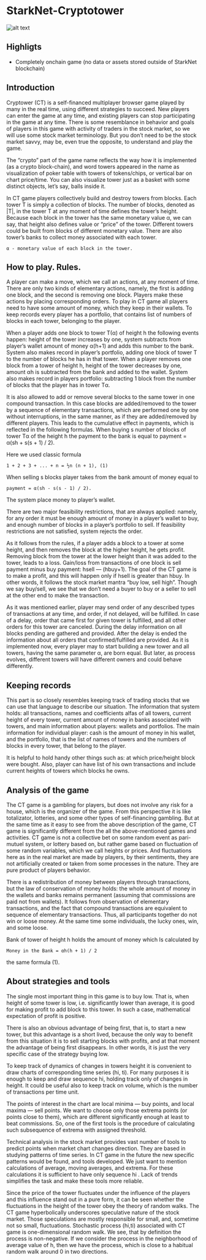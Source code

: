 # StarkNet-Cryptotower

![alt text](https://raw.githubusercontent.com/StarkNet-Cryptower/StarkNet-Cryptower/main/assets/cryptower-banner.png)

## Highligts

- Completely onchain game (no data or assets stored outside of StarkNet blockchain)

## Introduction

Cryptower (CT) is a self-financed multiplayer browser game played by many in the real time, using different strategies to succeed. New players can enter the game at any time, and existing players can stop participating in the game at any time. There is some resemblance in behavior and goals of players in this game with activity of traders in the stock market, so we will use some stock market terminology. But you don’t need to be the stock market savvy, may be, even true the opposite, to understand and play the game.

The “crypto” part of the game name reflects the way how it is implemented (as a crypto block-chain), and word towers appeared in the name as visualization of poker table with towers of tokens/chips, or vertical bar on chart price/time. You can also visualize tower just as a basket with some distinct objects, let’s say, balls inside it.

In CT game players collectively build and destroy towers from blocks. Each tower T is simply a collection of blocks. The number of blocks, denoted as |T|, in the tower T at any moment of time defines the tower’s height. Because each block in the tower has the same monetary value α, we can say, that height also defines value or “price” of the tower. Different towers could be built from blocks of different monetary value. There are also tower’s banks to collect money associated with each tower.

```
α - monetary value of each block in the tower.
```

## How to play. Rules.

A player can make a move, which we call an actions, at any moment of time. There are only two kinds of elementary actions, namely, the first is adding one block, and the second is removing one block. Players make these actions by placing corresponding orders. To play in CT game all players need to have some amount of money, which they keep in their wallets. To keep records every player has a portfolio, that contains list of numbers of blocks in each tower, belonging to the player.

When a player adds one block to tower T(α) of height h the following events happen: height of the tower increases by one, system subtracts from player’s wallet amount of money α(h+1) and adds this number to the bank. System also makes record in player’s portfolio, adding one block of tower T to the number of blocks he has in that tower. When a player removes one block from a tower of height h, height of the tower decreases by one, amount αh is subtracted from the bank and added to the wallet. System also makes record in players portfolio: subtracting 1 block from the number of blocks that the player has in tower Tα.

It is also allowed to add or remove several blocks to the same tower in one compound transaction. In this case blocks are added/removed to the tower by a sequence of elementary transactions, which are performed one by one without interruptions, in the same manner, as if they are added/removed by different players. This leads to the cumulative effect in payments, which is reflected in the following formulas. When buying s number of blocks of tower Tα of the height h the payment to the bank is equal to
payment = α(sh + s(s + 1) / 2).

Here we used classic formula

```
1 + 2 + 3 + ... + n = ½n (n + 1), (1)
```

When selling s blocks player takes from the bank amount of money equal to

```
payment = α(sh - s(s - 1) / 2).
```

The system place money to player’s wallet.

There are two major feasibility restrictions, that are always applied: namely, for any order it must be enough amount of money in a player’s wallet to buy, and enough number of blocks in a player’s portfolio to sell. If feasibility restrictions are not satisfied, system rejects the order.

As it follows from the rules, if a player adds a block to a tower at some height, and then removes the block at the higher height, he gets profit. Removing block from the tower at the lower height than it was added to the tower, leads to a loss. Gain/loss from transactions of one block is sell payment minus buy payment: hsell — (hbuy+1). The goal of the CT game is to make a profit, and this will happen only if hsell is greater than hbuy. In other words, it follows the stock market mantra “buy low, sell high”. Though we say buy/sell, we see that we don’t need a buyer to buy or a seller to sell at the other end to make the transaction.

As it was mentioned earlier, player may send order of any described types of transactions at any time, and order, if not delayed, will be fulfilled. In case of a delay, order that came first for given tower is fulfilled, and all other orders for this tower are canceled. During the delay information on all blocks pending are gathered and provided. After the delay is ended the information about all orders that confirmed/fulfilled are provided.
As it is implemented now, every player may to start building a new tower and all towers, having the same parameter α, are born equal. But later, as process evolves, different towers will have different owners and could behave differently.


## Keeping records

This part is so closely resembles keeping track of trading stocks that we can use that language to describe our situation. The information that system holds: all transactions, names and coefficients alfas of all towers, current height of every tower, current amount of money in banks associated with towers, and main information about players: wallets and portfolios.
The main information for individual player: cash is the amount of money in his wallet, and the portfolio, that is the list of names of towers and the numbers of blocks in every tower, that belong to the player.

It is helpful to hold handy other things such as: at which price/height block were bought. Also, player can have list of his own transactions and include current heights of towers which blocks he owns.

## Analysis of the game

The CT game is a gambling for players, but does not involve any risk for a house, which is the organizer of the game. From this perspective it is like totalizator, lotteries, and some other types of self-financing gambling. But at the same time as it easy to see from the above description of the game, CT game is significantly different from the all the above-mentioned games and activities. CT game is not a collective bet on some random event as pari-mutuel system, or lottery based on, but rather game based on fluctuation of some random variables, which we call heights or prices. And fluctuations here as in the real market are made by players, by their sentiments, they are not artificially created or taken from some processes in the nature. They are pure product of players behavior.

There is a redistribution of money between players through transactions, but the law of conservation of money holds: the whole amount of money in the wallets and banks remains permanent (assuming that commissions are paid not from wallets). It follows from observation of elementary transactions, and the fact that compound transactions are equivalent to sequence of elementary transactions. Thus, all participants together do not win or loose money. At the same time some individuals, the lucky ones, win, and some loose.

Bank of tower of height h holds the amount of money which Is calculated by

```
Money in the Bank = αh(h + 1) / 2
```
the same formula (1).

## About strategies and tools

The single most important thing in this game is to buy low. That is, when height of some tower is low, i.e. significantly lower than average, it is good for making profit to add block to this tower. In such a case, mathematical expectation of profit is positive.

There is also an obvious advantage of being first, that is, to start a new tower, but this advantage is a short lived, because the only way to benefit from this situation it is to sell starting blocks with profits, and at that moment the advantage of being first disappears. In other words, it is just the very specific case of the strategy buying low.

To keep track of dynamics of changes in towers height it is convenient to draw charts of corresponding time series (hi, ti). For many purposes it is enough to keep and draw sequence hi, holding track only of changes in height. It could be useful also to keep track on volume, which is the number of transactions per time unit.

The points of interest in the chart are local minima — buy points, and local maxima — sell points. We want to choose only those extrema points (or points close to them), which are different significantly enough at least to beat commissions. So, one of the first tools is the procedure of calculating such subsequence of extrema with assigned threshold.

Technical analysis in the stock market provides vast number of tools to predict points when market chart changes direction. They are based in studying patterns of time series. In CT game in the future the new specific patterns would be found, and tools developed. We just want to mention calculations of average, moving averages, and extrema. For these calculations it is sufficient to have only sequence hi . Lack of trends simplifies the task and make these tools more reliable.

Since the price of the tower fluctuates under the influence of the players and this influence stand out in a pure form, it can be seen whether the fluctuations in the height of the tower obey the theory of random walks. The CT game hyperbolically underscores speculative nature of the stock market. Those speculations are mostly responsible for small, and, sometime not so small, fluctuations. Stochastic process (hi,ti) associated with CT game is one-dimensional random walk. We see, that by definition the process is non-negative. If we consider the process in the neighborhood of average value of h, then we have the process, which is close to a habitual random walk around 0 in two directions. 
